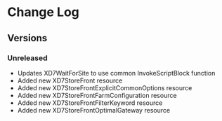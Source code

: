 # Change Log #

## Versions ##

### Unreleased ###

* Updates XD7WaitForSite to use common InvokeScriptBlock function
* Added new XD7StoreFront resource
* Added new XD7StoreFrontExplicitCommonOptions resource
* Added new XD7StoreFrontFarmConfiguration resource
* Added new XD7StoreFrontFilterKeyword resource
* Added new XD7StoreFrontOptimalGateway resource
